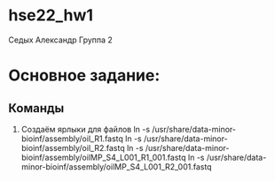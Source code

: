 # hse22_hw1
Седых Александр Группа 2    
# Основное задание:
## Команды
1. Создаём ярлыки для файлов 
  ln -s /usr/share/data-minor-bioinf/assembly/oil_R1.fastq
  ln -s /usr/share/data-minor-bioinf/assembly/oil_R2.fastq
  ln -s /usr/share/data-minor-bioinf/assembly/oilMP_S4_L001_R1_001.fastq
  ln -s /usr/share/data-minor-bioinf/assembly/oilMP_S4_L001_R2_001.fastq
